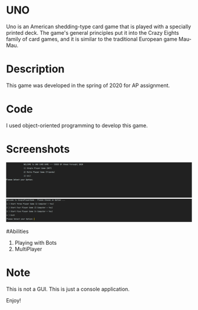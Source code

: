 # UNO
Uno is an American shedding-type card game that is played with a specially printed deck. The game's general principles put it into the Crazy Eights family of card games, and it is similar to the traditional European game Mau-Mau. 

# Description
This game was developed in the spring of 2020 for AP assignment.

# Code
I used object-oriented programming to develop this game.

# Screenshots
![Alt text](Screenshot/1.png?raw=true "Screenshot1")
![Alt text](Screenshot/2.png?raw=true "Screenshot1")

#Abilities
1. Playing with Bots  
2. MultiPlayer

# Note
This is not a GUI. This is just a console application.

Enjoy!
